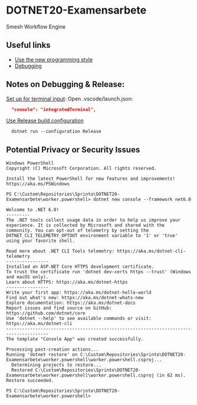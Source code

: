 # DOTNET20-Examensarbete
Smesh Workflow Engine

## Useful links
- [Use the new programming style](https://docs.microsoft.com/en-us/dotnet/core/tutorials/top-level-templates#use-the-new-program-style)
- [Debugging](https://docs.microsoft.com/en-us/dotnet/core/tutorials/debugging-with-visual-studio-code?pivots=dotnet-6-0)

## Notes on Debugging & Release:

[Set up for terminal input](https://docs.microsoft.com/en-us/dotnet/core/tutorials/debugging-with-visual-studio-code?pivots=dotnet-6-0):
Open .vscode/launch.json: 
```json
  "console": "integratedTerminal",
```

[Use Release build configuration](https://docs.microsoft.com/en-us/dotnet/core/tutorials/debugging-with-visual-studio-code?pivots=dotnet-6-0#use-release-build-configuration)
```pwsh
  dotnet run --configuration Release
```

## Potential Privacy or Security Issues

```pwsh
Windows PowerShell
Copyright (C) Microsoft Corporation. All rights reserved.

Install the latest PowerShell for new features and improvements! https://aka.ms/PSWindows  

PS C:\Custom\Repositories\Sprinto\DOTNET20-Examensarbete\worker.powershell> dotnet new console --framework net6.0

Welcome to .NET 6.0!
---------
The .NET tools collect usage data in order to help us improve your experience. It is collected by Microsoft and shared with the community. You can opt-out of telemetry by setting the DOTNET_CLI_TELEMETRY_OPTOUT environment variable to '1' or 'true' using your favorite shell.

Read more about .NET CLI Tools telemetry: https://aka.ms/dotnet-cli-telemetry
----------------
Installed an ASP.NET Core HTTPS development certificate.
To trust the certificate run 'dotnet dev-certs https --trust' (Windows and macOS only).
Learn about HTTPS: https://aka.ms/dotnet-https
----------------
Write your first app: https://aka.ms/dotnet-hello-world
Find out what's new: https://aka.ms/dotnet-whats-new
Explore documentation: https://aka.ms/dotnet-docs
Report issues and find source on GitHub: https://github.com/dotnet/core
Use 'dotnet --help' to see available commands or visit: https://aka.ms/dotnet-cli
--------------------------------------------------------------------------------------
The template "Console App" was created successfully.

Processing post-creation actions...
Running 'dotnet restore' on C:\Custom\Repositories\Sprinto\DOTNET20-Examensarbete\worker.powershell\worker.powershell.csproj...
  Determining projects to restore...
  Restored C:\Custom\Repositories\Sprinto\DOTNET20-Examensarbete\worker.powershell\worker.powershell.csproj (in 62 ms).
Restore succeeded.

PS C:\Custom\Repositories\Sprinto\DOTNET20-Examensarbete\worker.powershell>
```
